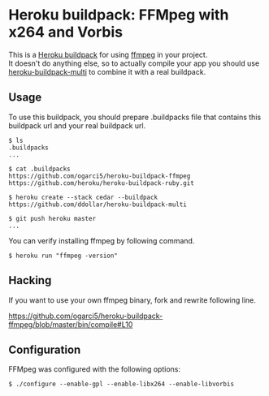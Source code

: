 Heroku buildpack: FFMpeg with x264 and Vorbis
=============================================

This is a [Heroku buildpack](http://devcenter.heroku.com/articles/buildpacks) for using [ffmpeg](http://www.ffmpeg.org/) in your project.  
It doesn't do anything else, so to actually compile your app you should use [heroku-buildpack-multi](https://github.com/ddollar/heroku-buildpack-multi) to combine it with a real buildpack.

Usage
-----
To use this buildpack, you should prepare .buildpacks file that contains this buildpack url and your real buildpack url.  

    $ ls
    .buildpacks
    ...
    
    $ cat .buildpacks
    https://github.com/ogarci5/heroku-buildpack-ffmpeg
    https://github.com/heroku/heroku-buildpack-ruby.git
    
    $ heroku create --stack cedar --buildpack https://github.com/ddollar/heroku-buildpack-multi

    $ git push heroku master
    ...

You can verify installing ffmpeg by following command.

    $ heroku run "ffmpeg -version"

Hacking
-------
If you want to use your own ffmpeg binary, fork and rewrite following line.

https://github.com/ogarci5/heroku-buildpack-ffmpeg/blob/master/bin/compile#L10

Configuration
-------------
FFMpeg was configured with the following options:

    $ ./configure --enable-gpl --enable-libx264 --enable-libvorbis